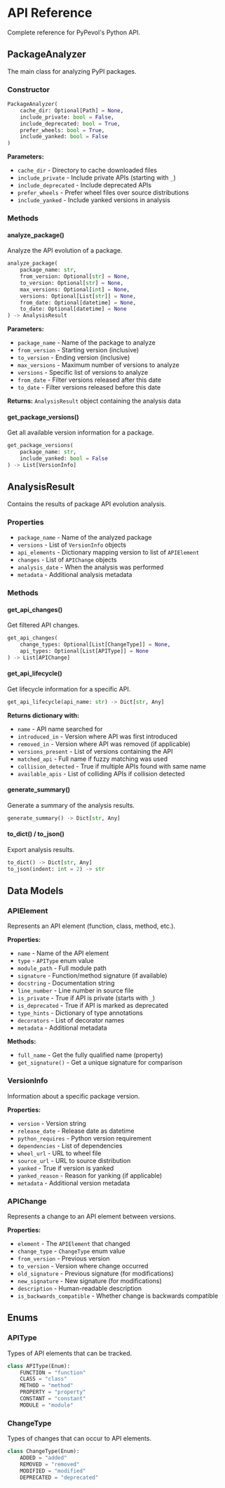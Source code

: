 # API Reference

Complete reference for PyPevol's Python API.

## PackageAnalyzer

The main class for analyzing PyPI packages.

### Constructor
```python
PackageAnalyzer(
    cache_dir: Optional[Path] = None,
    include_private: bool = False,
    include_deprecated: bool = True,
    prefer_wheels: bool = True,
    include_yanked: bool = False
)
```

**Parameters:**

- `cache_dir` - Directory to cache downloaded files
- `include_private` - Include private APIs (starting with `_`)
- `include_deprecated` - Include deprecated APIs  
- `prefer_wheels` - Prefer wheel files over source distributions
- `include_yanked` - Include yanked versions in analysis

### Methods

#### analyze_package()
Analyze the API evolution of a package.

```python
analyze_package(
    package_name: str,
    from_version: Optional[str] = None,
    to_version: Optional[str] = None,
    max_versions: Optional[int] = None,
    versions: Optional[List[str]] = None,
    from_date: Optional[datetime] = None,
    to_date: Optional[datetime] = None
) -> AnalysisResult
```

**Parameters:**

- `package_name` - Name of the package to analyze
- `from_version` - Starting version (inclusive)
- `to_version` - Ending version (inclusive)  
- `max_versions` - Maximum number of versions to analyze
- `versions` - Specific list of versions to analyze
- `from_date` - Filter versions released after this date
- `to_date` - Filter versions released before this date

**Returns:** `AnalysisResult` object containing the analysis data

#### get_package_versions()
Get all available version information for a package.

```python
get_package_versions(
    package_name: str,
    include_yanked: bool = False
) -> List[VersionInfo]
```

## AnalysisResult

Contains the results of package API evolution analysis.

### Properties

- `package_name` - Name of the analyzed package
- `versions` - List of `VersionInfo` objects
- `api_elements` - Dictionary mapping version to list of `APIElement`
- `changes` - List of `APIChange` objects
- `analysis_date` - When the analysis was performed
- `metadata` - Additional analysis metadata

### Methods

#### get_api_changes()
Get filtered API changes.

```python
get_api_changes(
    change_types: Optional[List[ChangeType]] = None,
    api_types: Optional[List[APIType]] = None
) -> List[APIChange]
```

#### get_api_lifecycle()
Get lifecycle information for a specific API.

```python
get_api_lifecycle(api_name: str) -> Dict[str, Any]
```

**Returns dictionary with:**

- `name` - API name searched for
- `introduced_in` - Version where API was first introduced
- `removed_in` - Version where API was removed (if applicable)
- `versions_present` - List of versions containing the API
- `matched_api` - Full name if fuzzy matching was used
- `collision_detected` - True if multiple APIs found with same name
- `available_apis` - List of colliding APIs if collision detected

#### generate_summary()
Generate a summary of the analysis results.

```python
generate_summary() -> Dict[str, Any]
```

#### to_dict() / to_json()
Export analysis results.

```python
to_dict() -> Dict[str, Any]
to_json(indent: int = 2) -> str
```

## Data Models

### APIElement

Represents an API element (function, class, method, etc.).

**Properties:**

- `name` - Name of the API element
- `type` - `APIType` enum value
- `module_path` - Full module path
- `signature` - Function/method signature (if available)
- `docstring` - Documentation string
- `line_number` - Line number in source file
- `is_private` - True if API is private (starts with `_`)
- `is_deprecated` - True if API is marked as deprecated
- `type_hints` - Dictionary of type annotations
- `decorators` - List of decorator names
- `metadata` - Additional metadata

**Methods:**

- `full_name` - Get the fully qualified name (property)
- `get_signature()` - Get a unique signature for comparison

### VersionInfo

Information about a specific package version.

**Properties:**

- `version` - Version string
- `release_date` - Release date as datetime
- `python_requires` - Python version requirement
- `dependencies` - List of dependencies
- `wheel_url` - URL to wheel file
- `source_url` - URL to source distribution
- `yanked` - True if version is yanked
- `yanked_reason` - Reason for yanking (if applicable)
- `metadata` - Additional version metadata

### APIChange

Represents a change to an API element between versions.

**Properties:**

- `element` - The `APIElement` that changed
- `change_type` - `ChangeType` enum value
- `from_version` - Previous version
- `to_version` - Version where change occurred
- `old_signature` - Previous signature (for modifications)
- `new_signature` - New signature (for modifications)
- `description` - Human-readable description
- `is_backwards_compatible` - Whether change is backwards compatible

## Enums

### APIType
Types of API elements that can be tracked.

```python
class APIType(Enum):
    FUNCTION = "function"
    CLASS = "class"
    METHOD = "method"
    PROPERTY = "property"
    CONSTANT = "constant"
    MODULE = "module"
```

### ChangeType
Types of changes that can occur to API elements.

```python
class ChangeType(Enum):
    ADDED = "added"
    REMOVED = "removed"
    MODIFIED = "modified"
    DEPRECATED = "deprecated"
```
